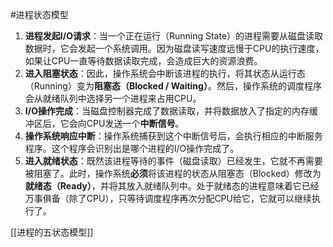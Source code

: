 #进程状态模型 
1.  **进程发起I/O请求**：当一个正在运行（Running State）的进程需要从磁盘读取数据时，它会发起一个系统调用。因为磁盘读写速度远慢于CPU的执行速度，如果让CPU一直等待数据读取完成，会造成巨大的资源浪费。
2.  **进入阻塞状态**：因此，操作系统会中断该进程的执行，将其状态从运行态（Running）变为**阻塞态（Blocked / Waiting）**。然后，操作系统的调度程序会从就绪队列中选择另一个进程来占用CPU。
3.  **I/O操作完成**：当磁盘控制器完成了数据读取，并将数据放入了指定的内存缓冲区后，它会向CPU发送一个**中断信号**。
4.  **操作系统响应中断**：操作系统捕获到这个中断信号后，会执行相应的中断服务程序。这个程序会识别出是哪个进程的I/O操作完成了。
5.  **进入就绪状态**：既然该进程等待的事件（磁盘读取）已经发生，它就不再需要被阻塞了。此时，操作系统**必须**将该进程的状态从阻塞态（Blocked）修改为**就绪态（Ready）**，并将其放入就绪队列中。处于就绪态的进程意味着它已经万事俱备（除了CPU），只等待调度程序再次分配CPU给它，它就可以继续执行了。

[[进程的五状态模型]] 